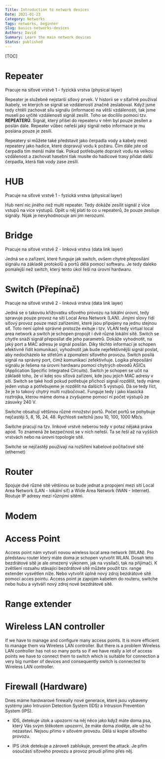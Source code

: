 ```yaml
---
Title: Introduction to network devices
Date: 2021-01-23
Category: Networks
Tags: networks, beginner
Slug: basics-networks-devices
Authors: David
Summary: Learn the main network devices
Status: published
---
```


[TOC]

# Repeater

Pracuje na síťové vrstvě 1 - fyzická vrstva (physical layer)

Repeater je služebně nejstarší síťový prvek. V historii se v síťařině používal ikabely, ve kterých se signál se vzdáleností značně zeslaboval. Když jsme tedy chtěli zachovat sílu signálu (informace) na větší vzdálenosti, tak jsme museli po určité vzdálenosti signál zesílit. Toho se docílilo pomocí tzv. **REPEATERŮ**. Signál, který přišel do repeateru v něm byl pouze zesílen a poslán dále. Repeater vůbec neřeší jaký signál nebo informace je mu poslána pouze je zesílí.

Repeatery si můžete také představit jako čerpadla vody a kabely mezi repeatery jako hadice, které dopravují vodu k požáru. Čím dále jste od čerpadla tím menší máte tlak. Pokud potřebujete dopravit vodu na velkou vzdálenost a zachovat hasební tlak musíte do hadicové trasy přidat další čerpadla, která tlak vody zase zesílí.

# HUB

Pracuje na síťové vrstvě 1 - fyzická vrstva (physical layer)

Hub není nic jiného než multi repeater. Tedy dokáže zesílit signál z více vstupů na více výstupů. Opět u něj platí to co u repeaterů, že pouze zesiluje signály. Nijak je nevyhodnocuje ani jim nerozumí.

# Bridge

Pracuje na síťové vrstvě 2 - linková vrstva (data link layer)

Jedná se o zařízení, které funguje jak switch, ovšem chytré přeposílání signálu na základě protokolů a portů dělá pomocí softwaru. Je tedy daleko pomalejší než switch, který tento úkol řeší na úrovni hardwaru.

# Switch (Přepínač)

Pracuje na síťové vrstvě 2 - linková vrstva (data link layer)

Jedná se o takovou křižovatku síťového provozu na lokální úrovni, tedy spravuje pouze provoz na síti Local Area Network (LAN). Jinými slovy řídí síťový provoz pouze mezi zařízeními, které jsou připojeny na jednu stejnou síť. Toto není úplně správné protozže exituje i tzv. VLAN tedy virtual local area network a switch je schopen propojit i dvě různé lokální sítě. Switch se chytře snaží signál přeposílat dle jeho parametrů. Dokáže vyhodnotit, na jaký port a MAC adresu je signál posílán. Díky těchto informací je schopen efektivně řídit komunikaci, vyhodnotit jak bude nejefektivnější signál poslat, aby nedocházelo ke střetům a zpomalení síťového provozu. Switch posílá signál na správný port, čímž komunikaci zefektivňuje.
Logika přeposílání signálu je řešena na úrovni hardwaru pomocí chytrých obvodů ASICs (Application Specific Integrated Circuits). Switch je schopen se učit na základě toho, že ví kdej sou síťová zařízení, kde jsou jejich MAC adresy v síti.
Switch se také hodí pokud potřebuje příchozí signál rozdělit, tedy máme jeden vstup a potřebujeme je rozdělit na dalších 5 výstupů. Dá se tedy říct, že je to takový chytrý multi rozbočovač. Funguje tedy i jako klasická roztrojka, kterou máme doma a zvyšujeme pomocí ní počet výstupů ze zásuvky 240 V.

Switche obsahují většinou různé množství portů. Počet portů se pohybuje nejčastěji 5, 8, 16, 24, 48. Rychlosti switchů jsou 10, 100, 1000 Mb/s.

Switche pracují na tzv. linkové vrstvě neberou tedy v potaz nějaká práva apod. To znamená že bezpečnost se v nich neřeší. Ta se řeší až na vyšších vrstvách nebo na úrovni topologie sítě.

Switche se nejčastěji používají na rozšíření kabelové počítačové sítě (ethernet)

# Router

Spojuje dvě různé sítě většinou se bude jednat a propojení mezi sítí Local Area Network (LAN - lokální síť) a Wide Area Network (WAN - Internet).
Routuje IP adresy mezi různými sítěmi.

# Modem

# Access Point

Access point nám vytvoří novou wireless local area network (WLAN). Pro představu router který máte doma je schopen vytvořit WLAN. Dosah této bezdrátové sítě je ale omezený výkonem, jak na vysílači, tak na příjímači. K zvětšení rozsahu stávající bezdrátové sítě můžete použít tzv. range extender vysvětlen níže. Nebo vytvořit úplně nový zdroj bezdrátové sítě pomocí acces pointu. Access point je zapojen kabelem do routeru, switche nebo hubu a vytváří nový zdroj nové bezdrátové sítě.

# Range extender

# Wireless LAN controller

If we have to manage and configure many access points. It is more efficient to manage them via Wireless LAN controller. But there is a problem Wireless LAN controller has not so many ports so if we have really a lot of access points we have to connect them to switch which is suitable for connection a very big number of devices and consequently switch is connected to Wireless LAN controller.

# Firewall (Hardware)

Dnes máme hardwarové firewally nové generace, které jsou vybaveny systémy jako Intrusion Detection System (IDS) a Intrusion Prevention System (IPS).

- IDS, detekuje útok a upozorní na něj něco jako když máte doma psa, který Vás svým štěkotem upozorní, že máte doma zloděje, ale už ho nezastaví. Nejsou přímo v síťovém provozu. Dělá si kopie síťového provozu.

- IPS útok detekuje a zároveň zablokuje, prevent the attack. Je přím osoučástí síťového provozu a provoz proudí přímo přes něj.